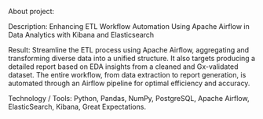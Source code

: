 About project:

Description: Enhancing ETL Workflow Automation Using Apache Airflow in Data Analytics with Kibana and Elasticsearch

Result: Streamline the ETL process using Apache Airflow, aggregating and transforming diverse data into a unified structure. It also targets producing a detailed report based on EDA insights from a cleaned and Gx-validated dataset. The entire workflow, from data extraction to report generation, is automated through an Airflow pipeline for optimal efficiency and accuracy.

Technology / Tools: Python, Pandas, NumPy, PostgreSQL, Apache Airflow, ElasticSearch, Kibana, Great  Expectations.
